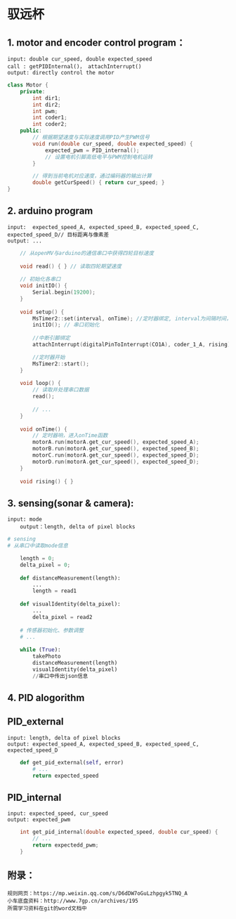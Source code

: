 # 驭远杯
## 1. motor and encoder control program：
	input: double cur_speed, double expected_speed  
	call : getPIDInternal()， attachInterrupt()
	output: directly control the motor
```cpp
class Motor {
	private:
		int dir1;
		int dir2;
		int pwm;
		int coder1;
		int coder2;
	public:
		// 根据期望速度与实际速度调用PID产生PWM信号
		void run(double cur_speed, double expected_speed) {
			expected_pwm = PID_internal();
			// 设置电机引脚高低电平与PWM控制电机运转
		}

		// 得到当前电机对应速度，通过编码器的输出计算
		double getCurSpeed() { return cur_speed; }	
}

```
## 2. arduino program
    input:  expected_speed_A, expected_speed_B, expected_speed_C, expected_speed_D// 目标距离与像素差
    output: ...
```cpp
	// 从openMV与arduino的通信串口中获得四轮目标速度
	
	void read() { } // 读取四轮期望速度
	
	// 初始化各串口
	void initIO() {
		Serial.begin(19200);	
	} 
	
	void setup() {
		MsTimer2::set(interval, onTime); //定时器绑定, interval为间隔时间，onTime为定时执行速度控制程序
  		initIO(); // 串口初始化
		
		//中断引脚绑定
		attachInterrupt(digitalPinToInterrupt(CO1A), coder_1_A, rising);

		//定时器开始
		MsTimer2::start();
	}
	
	void loop() {
		// 读取并处理串口数据
		read();
		
		// ...
	}
	
	void onTime() {
		// 定时器响，进入onTime函数
		motorA.run(motorA.get_cur_speed(), expected_speed_A);
		motorB.run(motorA.get_cur_speed(), expected_speed_B);
		motorC.run(motorA.get_cur_speed(), expected_speed_D);
		motorD.run(motorA.get_cur_speed(), expected_speed_D);
	}
	
	void rising() { }
```

## 3. sensing(sonar & camera): 
	input: mode
    	output：length, delta of pixel blocks
```python
# sensing 
# 从串口中读取mode信息

	length = 0;
	delta_pixel = 0;
	
	def distanceMeasurement(length):
		...
		length = read1
	
	def visualIdentity(delta_pixel):
		...
		delta_pixel = read2
	
	# 传感器初始化、参数调整
	# ...
	
	while (True):
		takePhoto
		distanceMeasurement(length)
		visualIdentity(delta_pixel)
		//串口中传出json信息
```

## 4. PID alogorithm
## PID_external
	input: length, delta of pixel blocks
	output: expected_speed_A, expected_speed_B, expected_speed_C, expected_speed_D
```python
	def get_pid_external(self, error) 
		# ...
		return expected_speed
```
## PID_internal
	input: expected_speed, cur_speed
	output: expected_pwm
```cpp
	int get_pid_internal(double expected_speed, double cur_speed) {
		// ...
		return expectedd_pwm;
	}
```
## 附录：
    规则网页：https://mp.weixin.qq.com/s/D6dDW7oGuLzhpgyk5TNQ_A
    小车底盘资料：http://www.7gp.cn/archives/195
    所需学习资料在git的word文档中
